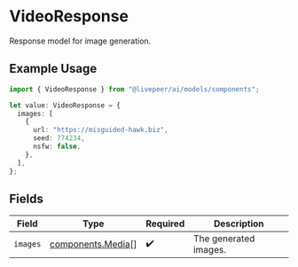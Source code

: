 # VideoResponse

Response model for image generation.

## Example Usage

```typescript
import { VideoResponse } from "@livepeer/ai/models/components";

let value: VideoResponse = {
  images: [
    {
      url: "https://misguided-hawk.biz",
      seed: 774234,
      nsfw: false,
    },
  ],
};
```

## Fields

| Field                                                  | Type                                                   | Required                                               | Description                                            |
| ------------------------------------------------------ | ------------------------------------------------------ | ------------------------------------------------------ | ------------------------------------------------------ |
| `images`                                               | [components.Media](../../models/components/media.md)[] | :heavy_check_mark:                                     | The generated images.                                  |